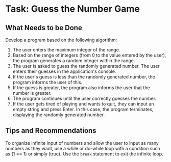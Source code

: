 # **Task: Guess the Number Game**

## **What Needs to be Done**
Develop a program based on the following algorithm:

1. The user enters the maximum integer of the range.
2. Based on the range of integers (from 0 to the value entered by the user), the program generates a random integer within the range.
3. The user is asked to guess the randomly generated number. The user enters their guesses in the application's console.
4. If the user's guess is less than the randomly generated number, the program informs the user of this.
5. If the guess is greater, the program also informs the user that the number is greater.
6. The program continues until the user correctly guesses the number.
7. If the user gets tired of playing and wants to quit, they can input an empty string and press Enter. In this case, the program terminates, displaying the randomly generated number.

## **Tips and Recommendations**
To organize infinite input of numbers and allow the user to input as many numbers as they want, use a while or do-while loop with a condition such as (1 == 1) or simply (true).
Use the `break` statement to exit the infinite loop.
